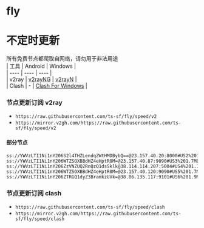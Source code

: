 # fly
# 不定时更新
所有免费节点都爬取自网络，请勿用于非法用途  
|  工具  | Android  | Windows  |  
|  ----  | ----   | ----  |  
| v2ray  | [v2rayNG](https://github.com/2dust/v2rayNG/releases) | [v2rayN](https://github.com/2dust/v2rayN/releases) |  
| Clash  | - | [Clash For Windows](https://github.com/2dust/clashN/releases) | 
  
### 节点更新订阅  v2ray
- `https://raw.githubusercontent.com/ts-sf/fly/speed/v2`  
- `https://mirror.v2gh.com/https://raw.githubusercontent.com/ts-sf/fly/speed/v2`  

#### 部分节点  
``` 
ss://YWVzLTI1Ni1nY206S2l4THZLendqZWtHMDBybQ==@23.157.40.20:8000#US2%201.7MB%2Fs
ss://YWVzLTI1Ni1nY206WTZSOXBBdHZ4eHptR0M=@23.157.40.87:9090#US3%201.7MB%2Fs
ss://YWVzLTI1Ni1nY206ZzVNZUQ2RnQzQ1dsSklk@38.114.114.207:5004#US4%201.7MB%2Fs
ss://YWVzLTI1Ni1nY206WTZSOXBBdHZ4eHptR0M=@23.157.40.120:9090#US5%201.7MB%2Fs
ss://YWVzLTI1Ni1nY206ZTRGQ1dyZ3BramkzUVk=@38.86.135.117:9101#US6%201.9MB%2Fs
```
### 节点更新订阅  clash
- `https://raw.githubusercontent.com/ts-sf/fly/speed/clash`  
- `https://mirror.v2gh.com/https://raw.githubusercontent.com/ts-sf/fly/speed/clash`  


